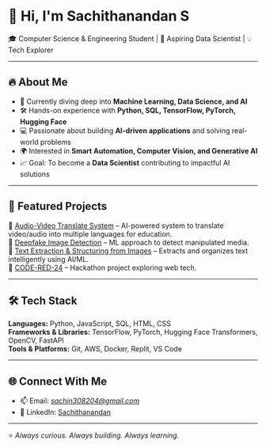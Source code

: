 # 👋 Hi, I'm Sachithanandan S  

🎓 Computer Science & Engineering Student | 🚀 Aspiring Data Scientist | 💡 Tech Explorer  

---

## 🔥 About Me
- 🌱 Currently diving deep into **Machine Learning, Data Science, and AI**  
- 🛠️ Hands-on experience with **Python, SQL, TensorFlow, PyTorch, Hugging Face**  
- 💻 Passionate about building **AI-driven applications** and solving real-world problems  
- 🌍 Interested in **Smart Automation, Computer Vision, and Generative AI**  
- 📈 Goal: To become a **Data Scientist** contributing to impactful AI solutions  

---

## 📂 Featured Projects
🔹 [Audio-Video Translate System](https://github.com/Sachithanandan/Audio-Video-Translate-System) – AI-powered system to translate video/audio into multiple languages for education.  
🔹 [Deepfake Image Detection](https://github.com/Sachithanandan/Deepfake-Image-Detection) – ML approach to detect manipulated media.  
🔹 [Text Extraction & Structuring from Images](https://github.com/Sachithanandan/Text-Extraction-and-Structuring-from-Images-Using-AI-ML) – Extracts and organizes text intelligently using AI/ML.  
🔹 [CODE-RED-24](https://github.com/Sachithanandan/CODE-RED-24) – Hackathon project exploring web tech.  

---

## 🛠️ Tech Stack
**Languages:** Python, JavaScript, SQL, HTML, CSS  
**Frameworks & Libraries:** TensorFlow, PyTorch, Hugging Face Transformers, OpenCV, FastAPI  
**Tools & Platforms:** Git, AWS, Docker, Replit, VS Code  

---


## 🌐 Connect With Me
- 📫 Email: *sachin308204@gmail.com*  
- 💼 LinkedIn: [Sachithanandan](https://www.linkedin.com/in/sachithanandan-sundaram-6648b51b8/)  


---
⭐️ *Always curious. Always building. Always learning.*
